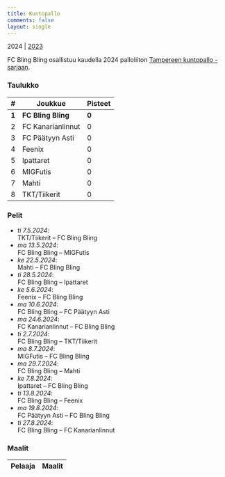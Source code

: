 ```yaml
---
title: Kuntopallo
comments: false
layout: single
---
```


2024 | [2023](/series/2023)


 FC Bling Bling osallistuu kaudella 2024 palloliiton [Tampereen kuntopallo -sarjaan](https://tulospalvelu.palloliitto.fi/category/NH1!lanhl24/tables).


### Taulukko
| # | Joukkue | Pisteet |
|---|---------| ---|
| **1** | **FC Bling Bling** | **0** |
|2 | FC Kanarianlinnut | 0 |
|3 | FC Päätyyn Asti | 0 |
|4 | Feenix | 0 |
|5 | Ipattaret | 0 |
|6 | MIGFutis | 0 |
|7 | Mahti | 0 |
|8 | TKT/Tiikerit | 0 |

### Pelit

* *ti 7.5.2024*:\
  TKT/Tiikerit – FC Bling Bling  
* *ma 13.5.2024*:\
  FC Bling Bling – MIGFutis  
* *ke 22.5.2024*:\
  Mahti – FC Bling Bling  
* *ti 28.5.2024*:\
  FC Bling Bling – Ipattaret  
* *ke 5.6.2024*:\
  Feenix – FC Bling Bling  
* *ma 10.6.2024*:\
  FC Bling Bling – FC Päätyyn Asti  
* *ma 24.6.2024*:\
  FC Kanarianlinnut – FC Bling Bling  
* *ti 2.7.2024*:\
  FC Bling Bling – TKT/Tiikerit  
* *ma 8.7.2024*:\
  MIGFutis – FC Bling Bling  
* *ma 29.7.2024*:\
  FC Bling Bling – Mahti  
* *ke 7.8.2024*:\
  Ipattaret – FC Bling Bling  
* *ti 13.8.2024*:\
  FC Bling Bling – Feenix  
* *ma 19.8.2024*:\
  FC Päätyyn Asti – FC Bling Bling  
* *ti 27.8.2024*:\
  FC Bling Bling – FC Kanarianlinnut  

### Maalit


| Pelaaja | Maalit |
|---| ---|

